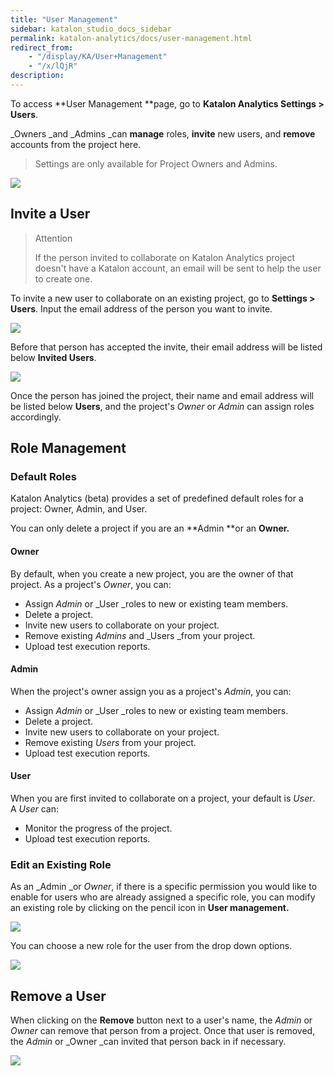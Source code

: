 ```yaml
---
title: "User Management" 
sidebar: katalon_studio_docs_sidebar
permalink: katalon-analytics/docs/user-management.html 
redirect_from:
    - "/display/KA/User+Management"
    - "/x/lQjR"
description: 
---
```

To access **User Management **page, go to **Katalon Analytics Settings > Users**. 

_Owners _and _Admins _can **manage** roles, **invite** new users, and **remove** accounts from the project here.

> Settings are only available for Project Owners and Admins.

![](../../images/katalon-analytics/docs/user-management/image2018-6-25-143A93A47.png)

Invite a User
-------------

> Attention
> 
> If the person invited to collaborate on Katalon Analytics project doesn't have a Katalon account, an email will be sent to help the user to create one.

To invite a new user to collaborate on an existing project, go to **Settings > Users**. Input the email address of the person you want to invite. 

![](../../images/katalon-analytics/docs/user-management/Screen-Shot-2018-06-25-at-5.02.53-PM.png)

Before that person has accepted the invite, their email address will be listed below **Invited Users**.

![](../../images/katalon-analytics/docs/user-management/Screen-Shot-2018-06-25-at-4.33.36-PM.png)

Once the person has joined the project, their name and email address will be listed below **Users**, and the project's _Owner_ or _Admin_ can assign roles accordingly. 

Role Management
---------------

### Default Roles

Katalon Analytics (beta) provides a set of predefined default roles for a project: Owner, Admin, and User. 

You can only delete a project if you are an **Admin **or an **Owner.**

#### Owner

By default, when you create a new project, you are the owner of that project. As a project's _Owner_, you can:

*   Assign _Admin_ or _User _roles to new or existing team members. 
*   Delete a project.
*   Invite new users to collaborate on your project. 
*   Remove existing _Admins_ and _Users _from your project. 
*   Upload test execution reports. 

#### Admin

When the project's owner assign you as a project's _Admin_, you can: 

*   Assign _Admin_ or _User _roles to new or existing team members. 
*   Delete a project.
*   Invite new users to collaborate on your project. 
*   Remove existing _Users_ from your project. 
*   Upload test execution reports. 

#### User

When you are first invited to collaborate on a project, your default is _User_. A _User_ can:

*   Monitor the progress of the project.
*   Upload test execution reports.

### Edit an Existing Role

As an _Admin _or _Owner_, if there is a specific permission you would like to enable for users who are already assigned a specific role, you can modify an existing role by clicking on the pencil icon in **User management.** 

![](../../images/katalon-analytics/docs/user-management/image2018-6-25-133A333A1.png)

You can choose a new role for the user from the drop down options.

![](../../images/katalon-analytics/docs/user-management/image2018-6-25-153A513A21.png)

Remove a User
-------------

When clicking on the **Remove** button next to a user's name, the _Admin_ or _Owner_ can remove that person from a project. Once that user is removed, the _Admin_ or _Owner _can invited that person back in if necessary. 

![](../../images/katalon-analytics/docs/user-management/image2018-7-3-163A443A11.png)